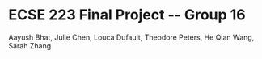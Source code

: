 # ECSE 223 Final Project -- Group 16

Aayush Bhat, Julie Chen, Louca Dufault, Theodore Peters, He Qian Wang, Sarah Zhang